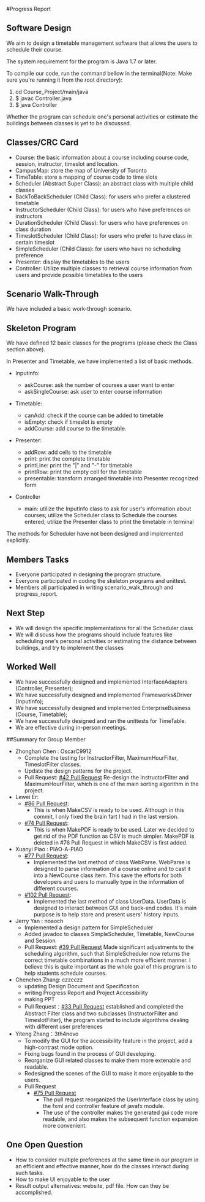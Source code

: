 #Progress Report

## Software Design
We aim to design a timetable management software that allows the users to schedule their course.

The system requirement for the program is Java 1.7 or later.

To compile our code, run the command bellow in the terminal(Note: Make sure you're running it from the root directory):

1. cd Course_Project/main/java
2. $ javac Controller.java
3. $ java Controller

Whether the program can schedule one's personal activities or estimate the buildings between classes is yet to be discussed.

## Classes/CRC Card
- Course: the basic information about a course including course code, session, instructor, timeslot and location.
- CampusMap: store the map of University of Toronto
- TimeTable: store a mapping of course code to time slots
- Scheduler (Abstract Super Class): an abstract class with multiple child classes
- BackToBackScheduler (Child Class): for users who prefer a clustered timetable
- InstructorScheduler (Child Class): for users who have preferences on instructors
- DurationScheduler (Child Class): for users who have preferences on class duration
- TimeslotScheduler (Child Class): for users who prefer to have class in certain timeslot
- SimpleScheduler (Child Class): for users who have no scheduling preference
- Presenter: display the timetables to the users
- Controller: Utilize multiple classes to retrieval course information from users and provide possible timetables to the users

## Scenario Walk-Through
We have included a basic work-through scenario.


## Skeleton Program
We have defined 12 basic classes for the programs (please check the Class section above).

In Presenter and Timetable, we have implemented a list of basic methods.

- InputInfo:
    - askCourse: ask the number of courses a user want to enter
    - askSingleCourse: ask user to enter course information

- Timetable:
    - canAdd: check if the course can be added to timetable
    - isEmpty: check if timeslot is empty
    - addCourse: add course to the timetable.

- Presenter:
    - addRow: add cells to the timetable
    - print: print the complete timetable
    - printLine: print the "|" and "-" for timetable
    - printRow: print the empty cell for the timetable
    - presentable: transform arranged timetable into Presenter recognized form

- Controller
    - main: utilize the InputInfo class to ask for user's information about courses; utilize the Scheduler class to Schedule the courses entered;
      utilize the Presenter class to print the timetable in terminal

The methods for Scheduler have not been designed and implemented explicitly.

## Members Tasks
- Everyone participated in designing the program structure.
- Everyone participated in coding the skeleton programs and unittest.
- Members all participated in writing scenario_walk_through and progress_report.

## Next Step
- We will design the specific implementations for all the Scheduler class
- We will discuss how the programs should include features like scheduling one's personal activities or estimating the
  distance between buildings, and try to implement the classes

## Worked Well
- We have successfully designed and implemented InterfaceAdapters (Controller, Presenter);
- We have successfully designed and implemented Frameworks&Driver (InputInfo);
- We have successfully designed and implemented EnterpriseBusiness (Course, Timetable);
- We have successfully designed and ran the unittests for TimeTable.
- We are effective during in-person meetings.



##Summary for Group Member
- Zhonghan Chen : OscarC9912
  - Complete the testing for InstructorFilter, MaximumHourFilter, TimeslotFilter classes.
  - Update the design patterns for the project.
  - Pull Request: [#42 Pull Request](https://github.com/CSC207-UofT/course-project-207-project-dream-team/pull/42)
    Re-design the InstructorFilter and MaximumHourFilter, which is one of the main sorting algorithm in the project.
- Lewei Er:
  - [#86 Pull Request](https://github.com/CSC207-UofT/course-project-207-project-dream-team/pull/86):
    - This is when MakeCSV is ready to be used. Although in this commit, I only fixed the brain fart I had in the last
      version.
  - [#74 Pull Request](https://github.com/CSC207-UofT/course-project-207-project-dream-team/pull/74):
    - This is when MakePDF is ready to be used. Later we decided to get rid of the PDF function as CSV is much simpler.
      MakePDF is deleted in #76 Pull Request in which MakeCSV is first added.
- Xuanyi Piao : PIAO-A-PIAO
  - [#77 Pull Request](https://github.com/CSC207-UofT/course-project-207-project-dream-team/pull/77):
    - Implemented the last method of class WebParse. WebParse is designed to parse information of a course online and to
      cast it into a NewCourse class item. This save the efforts for both developers and users to manually type in the
      information of different courses.
  - [#102 Pull Request](https://github.com/CSC207-UofT/course-project-207-project-dream-team/pull/102):
    - Implemented the last method of class UserData. UserData is designed to interact between GUI and back-end codes. It's
      main purpose is to help store and present users' history inputs.
- Jerry Yan : noaoch
  - Implemented a design pattern for SimpleScheduler
  - Added javadoc to classes SimpleScheduler, Timetable, NewCourse and Session
  - Pull Request: [#39 Pull Request](https://github.com/CSC207-UofT/course-project-207-project-dream-team/pull/39) Made significant adjustments to the
    scheduling algorithm, such that SimpleScheduler now returns the correct timetable combinations in a much more efficient manner. I believe this is quite important as the whole goal
    of this program is to help students schedule courses.
- Chenchen Zhang: czzcczz
  - updating Design Document and Specification
  - writing Progress Report and Project Accessibility
  - making PPT
  - Pull Request：[#33 Pull Request](https://github.com/CSC207-UofT/course-project-207-project-dream-team/pull/33) established and completed the Abstract Filter class and two subclasses (InstructorFilter and TimeslotFilter), the
    program started to include algorithms dealing with different user preferences
- Yiteng Zhang：3th4novo
  - To modify the GUI for the accessibility feature in the project, add a high-contrast mode option.
  - Fixing bugs found in the process of GUI developing.
  - Reorganize GUI related classes to make them more extenable and readable.
  - Redesigned the scenes of the GUI to make it more enjoyable to the users.
  - Pull Request
    - [#75 Pull Request](https://github.com/CSC207-UofT/course-project-207-project-dream-team/pull/75)
      - The pull request reorganized the UserInterface class by using the fxml and controller feature of javafx module.
      - The use of the controller makes the generated gui code more readable, and also makes the subsequent function
        expansion more convenient.

## One Open Question
- How to consider multiple preferences at the same time in our program in an efficient and effective manner, how do the
  classes interact during such tasks.
- How to make UI enjoyable to the user
- Result output alternatives: website, pdf file. How can they be accomplished.